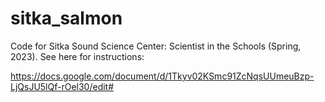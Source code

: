 # sitka_salmon
Code for Sitka Sound Science Center: Scientist in the Schools (Spring, 2023).  See here for instructions:

https://docs.google.com/document/d/1Tkyv02KSmc91ZcNqsUUmeuBzp-LjQsJU5lQf-rOel30/edit#



